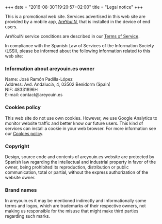 +++
date = "2016-08-30T19:20:57+02:00"
title = "Legal notice"
+++
<div class="legal-info">
  <p>This is a promotional web site. Services advertised in this web site are provided
  by a mobile app, <a href="{{% siteurl %}}">AreYouIN</a>, that is installed in the device of end users.</p>

  <p>AreYouIN service conditions are described in our <a href="{{% siteurl %}}legal/terms">Terms of Service</a>.</p>

  <p>In compliance with the Spanish Law of Services of the Information Society (LSSI), please
  be informed about the following information related to this web site:</p>
</div>

<div class="legal-info">
  <h3>Information about areyouin.es owner</h3>
  <p>
    Name: José Ramón Padilla-López<br />
    Address: Avd. Andalucía, 4, 03502 Benidorm (Spain) <br />
    NIF: 48331896H<br />
    E-mail: contact@areyouin.es<br />
  </p>
</div>

<div class="legal-info">
  <h3>Cookies policy</h3>
  <p>This web site do not use own cookies. However, we use Google Analytics to monitor
  website traffic and better know our future users. This kind of services can install a
  cookie in your web browser. For more information see our
  <a href="{{% siteurl %}}legal/cookies/">Cookies policy</a>.</p>
</div>

<div class="legal-info">
  <h3>Copyright</h3>
  <p>Design, source code and contents of areyouin.es website are protected by Spanish law regarding the intellectual and industrial property in favor of the owner, being prohibited its reproduction, distribution or public communication, total or partial, without the express authorization of the website owner.</p>
</div>

<!--<div class="legal-info">
  <h3>Disponibilidad y actualizaciones</h3>
  <p>El prestador se reserva el derecho a interrumpir en cualquier momento y sin previo aviso el acceso al sitio web areyouin.es, así como a modificar o eliminar la configuración del sitio, los contenidos que en el se muestran o la prestación de cualquiera o de todos los servicios que se prestan a través del mismo, ya sea por motivos técnicos, de seguridad, de mantenimiento o por cualquier otra causa. Dicha interrupción, edición o eliminación podrá tener carácter temporal o definitivo, sin que de ello se derive ninguna responsabilidad para el prestador.</p>
</div>-->

<!--<div class="legal-info">
  <h3>Uso del sitio web, sus contenidos y servicios</h3>
  <p>
    El acceso a los contenidos y servicios que se ofrecen en areyouin.es, y la utilización de
    los mismos por parte del Usuario, se lleva a cabo por su propia cuenta y riesgo.
  </p>
  <p>
    El prestador no se responsabiliza de posibles daños o perjuicios que pueda sufrir el usuario, ni de posibles problemas técnicos o fallos en los equipos informáticos del usuario, que se produzcan debido a:
    <ul>
      <li>Un mal uso de los contenidos o servicios de areyouin.es por parte del usuario.</li>
      <li>Errores, defectos u omisiones en la información facilitada cuando proceda de fuentes ajenas a el prestador.</li>
      <li>Intromisiones ilegítimas fuera del control de el prestador por parte de terceras personas.</li>
    </ul>
  </p>
</div> -->

<div class="legal-info">
  <h3>Brand names</h3>
  <p>In areyouin.es it may be mentioned indirectly and informationally some terms and logos, which are trademarks of their respective owners, not making us responsible for the misuse that might make third parties regarding such marks.</p>
</div>

<!--<div class="legal-info">
  <h3>Enlaces</h3>
  <p>El prestador no se hace responsable de aquellos otros datos, sitios web u archivos a los que sea posible acceder a través de enlaces (links) disponibles entre los contenidos de areyouin.es, dado que dichas páginas o archivos objeto de enlace son responsabilidad de sus respectivos titulares. El prestador, por tanto, ni aprueba, ni hace suyos los productos, servicios, contenidos, información, datos, archivos y cualquier clase de material existente en tales páginas web o archivos y no controla ni, de conformidad con lo dispuesto en la LSSICE, se hace responsable de la calidad, licitud, fiabilidad y utilidad de la información, contenidos, datos y servicios existentes en los sitios enlazados y que son ajenos a areyouin.es. En el caso de que un órgano competente declare la ilicitud de los datos, ordenado su retirada o que se imposibilite el acceso a los mismos, o se hubiera declarado la existencia de la lesión, los enlaces que se indiquen serían inmediatamente retirados, en cuanto así se le notifique expresamente a el prestador.</p>
</div>-->
